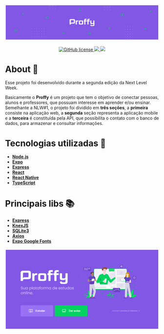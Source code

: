 <h4 align="center">

<img src="web/src/assets/images/pattern.png" width="500px" />
</h4>

<p align="center">
    <a href="https://github.com/gabriel2413/ProffyNlw/blob/master/LICENSE">
        <img alt="GitHub 	license" src="https://img.shields.io/github/license/gabriel2413/EcoletaNlw?color=sucess">
    </a>
	<a href="https://github.com/gabriel2413/ProffyNlw">
	    <img src="https://img.shields.io/badge/author-gabriel2413-purple">
	</a>
    <a href="https://github.com/gabriel2413/ProffyNlw/search?l=typescript">
	    <img src="https://img.shields.io/badge/made%20with-TypeScript-blue">
	</a>
</p>

# About 🧾

Esse projeto foi desenvolvido durante a segunda edição da Next Level Week.

Basicamente o **Proffy** é um projeto que tem o objetivo de conectar pessoas, alunos e professores, que possuam interesse em aprender e/ou ensinar. 
Semelhante a NLW#1, o projeto foi dividido em **três seções**, a **primeira** consiste na aplicação web, a **segunda** seção representa a aplicação mobile e a **terceira** é constituída pela API, que possibilita o contato com o banco de dados, para armazenar e consultar informações.

# Tecnologias utilizadas 🧰
- [**Node.js**](https://nodejs.org/en/)
- [**Expo**](https://expo.io/)
- [**Express**](https://expressjs.com/pt-br/)
- [**React**](https://pt-br.reactjs.org/) 
- [**React Native**](https://reactnative.dev/) 
- [**TypeScript**](https://www.typescriptlang.org/)
# Principais libs 📚
  - [**Express**](https://expressjs.com/pt-br/)
  - [**KnexJS**](http://knexjs.org/)
  - [**SQLite3**](https://www.sqlite.org/index.html)
  - [**Axios**](https://github.com/axios/axios)
  - [**Expo Google Fonts**](https://github.com/expo/google-fonts)

<h4 align="center">

<img src="web/src/assets/images/web_page.png" width="500px" />
</h4>
